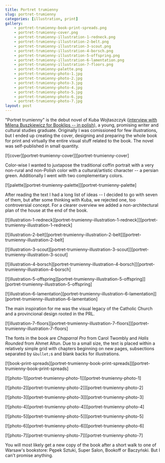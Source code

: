 ```yaml
---
title: Portret trumienny
slug: portret-trumienny
categories: [illustration, print]
gallery:
    - portret-trumienny-book-print-spreads.png
    - portret-trumienny-cover.png
    - portret-trumienny-illustration-1-redneck.png
    - portret-trumienny-illustration-2-belt.png
    - portret-trumienny-illustration-3-scout.png
    - portret-trumienny-illustration-4-borsch.png
    - portret-trumienny-illustration-5-offspring.png
    - portret-trumienny-illustration-6-lamentation.png
    - portret-trumienny-illustration-7-floors.png
    - portret-trumienny-palette.png
    - portret-trumienny-photo-1.jpg
    - portret-trumienny-photo-2.jpg
    - portret-trumienny-photo-3.jpg
    - portret-trumienny-photo-4.jpg
    - portret-trumienny-photo-5.jpg
    - portret-trumienny-photo-6.jpg
    - portret-trumienny-photo-7.jpg
layout: post
---
```


"Portret trumienny" is the debut novel of Kuba Wojtaszczyk ([interview with Milena Buszkiewicz for Booklips -- in polish](http://booklips.pl/wywiady/polski-portret-wywiad-z-kuba-wojtaszczykiem/)), a young, promising writer and cultural studies graduate. Originally I was comissioned for few illustrations, but I ended up creating the cover, designing and preparing the whole book for print and virtually the entire visual stuff related to the book. The novel was self-published in small quantity.

[![cover][portret-trumienny-cover]][portret-trumienny-cover]

Color-wise I wanted to juxtapose the traditional coffin portrait with a very non-rural and non-Polish color with a cultural/artistic character -- a persian green. Additionally I went with two complementary colors.

[![palette][portret-trumienny-palette]][portret-trumienny-palette]

After reading the text I had a long list of ideas -- I decided to go with seven of them, but after some thinking with Kuba, we rejected one, too controversial concept. For a clearer overview we added a non-architectural plan of the house at the end of the book.

[![illustration-1-redneck][portret-trumienny-illustration-1-redneck]][portret-trumienny-illustration-1-redneck]

[![illustration-2-belt][portret-trumienny-illustration-2-belt]][portret-trumienny-illustration-2-belt]

[![illustration-3-scout][portret-trumienny-illustration-3-scout]][portret-trumienny-illustration-3-scout]

[![illustration-4-borsch][portret-trumienny-illustration-4-borsch]][portret-trumienny-illustration-4-borsch]

[![illustration-5-offspring][portret-trumienny-illustration-5-offspring]][portret-trumienny-illustration-5-offspring]

[![illustration-6-lamentation][portret-trumienny-illustration-6-lamentation]][portret-trumienny-illustration-6-lamentation]

The main inspiration for me was the visual legacy of the Catholic Church and a provincional design rooted in the PRL.

[![illustration-7-floors][portret-trumienny-illustration-7-floors]][portret-trumienny-illustration-7-floors]

The fonts in the book are *Chaparral Pro* from Carol Twombly and *Halis Rounded* from Ahmet Altun. Due to a small size, the text is placed within a relatively simple grid with chapters beginning on new pages, subsections separated by `&bullet;`s and blank backs for illustrations.

[![book-print-spreads][portret-trumienny-book-print-spreads]][portret-trumienny-book-print-spreads]

[![photo-1][portret-trumienny-photo-1]][portret-trumienny-photo-1]

[![photo-2][portret-trumienny-photo-2]][portret-trumienny-photo-2]

[![photo-3][portret-trumienny-photo-3]][portret-trumienny-photo-3]

[![photo-4][portret-trumienny-photo-4]][portret-trumienny-photo-4]

[![photo-5][portret-trumienny-photo-5]][portret-trumienny-photo-5]

[![photo-6][portret-trumienny-photo-6]][portret-trumienny-photo-6]

[![photo-7][portret-trumienny-photo-7]][portret-trumienny-photo-7]

You will most likely get a new copy of the book after a short walk to one of Warsaw's bookstore: Pępek Sztuki, Super Salon, Bookoff or Baczyński. But I can't promise anything.
